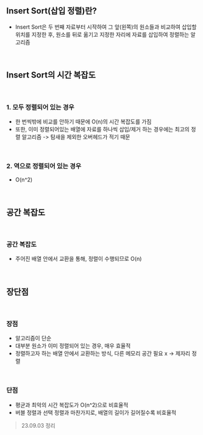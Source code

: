 ## Insert Sort(삽입 정렬)란?


* Insert Sort은 두 번째 자료부터 시작하여 그 앞(왼쪽)의 원소들과 비교하여 삽입할 위치를 지정한 후, 원소를 뒤로 옮기고 지정한 자리에 자료를 삽입하여 정렬하는 알고리즘
<br>

## Insert Sort의 시간 복잡도
<br>

### 1. 모두 정렬되어 있는 경우
* 한 번씩밖에 비교를 안하기 때문에 O(n)의 시간 복잡도를 가짐
* 또한, 이미 정렬되어있는 배열에 자료를 하나씩 삽입/제거 하는 경우에는 최고의 정렬 알고리즘 -> 탐새을 제외한 오버헤드가 적기 때문
<br>

### 2. 역으로 정렬되어 있는 경우
* O(n^2)
<br>

## 공간 복잡도
<br>

### 공간 복잡도
* 주어진 배열 안에서 교환을 통해, 정렬이 수행되므로 O(n)
<br>

## 장단점
<br>

### 장점
* 알고리즘이 단순
* 대부분 원소가 이미 정렬되어 있는 경우, 매우 효율적
* 정렬하고자 하는 배열 안에서 교환하는 방식, 다른 메모리 공간 필요 x -> 제자리 정렬
<br>

### 단점
* 평균과 최악의 시간 복잡도가 O(n^2)으로 비효율적
* 버블 정렬과 선택 정렬과 마찬가지로, 배열의 길이가 길어질수록 비효율적


> 23.09.03 정리
